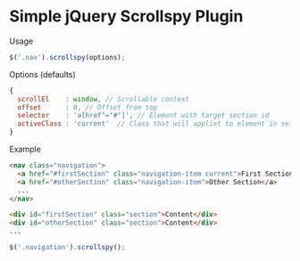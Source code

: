 # Simple jQuery Scrollspy Plugin

Usage

```javascript
$('.nav').scrollspy(options);
```

Options (defaults)

```javascript
{
  scrollEl    : window, // Scrollable context
  offset      : 0, // Offset from top
  selector    : 'a[href^="#"]', // Element with target section id
  activeClass : 'current'  // Class that will appliet to element in selector
}
```


Example

```html
<nav class="navigation">
  <a href="#firstSection" class="navigation-item current">First Section</a>
  <a href="#otherSection" class="navigation-item">Other Section</a>
  ...
</nav>

<div id="firstSection" class="section">Content</div>
<div id="otherSection" class="section">Content</div>
...
```

```javascript
$('.navigation').scrollspy();
```
